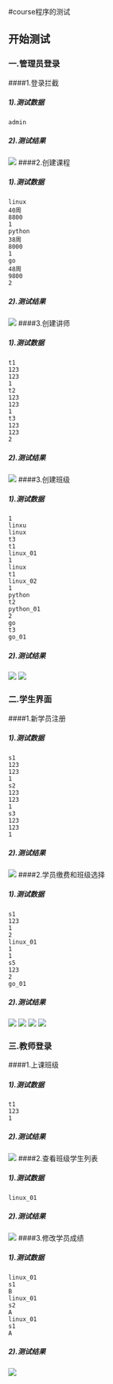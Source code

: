 #course程序的测试

## 开始测试

### 一.管理员登录
####1.登录拦截

##### 	1).测试数据

```
admin
```


##### 	2).测试结果

![](test\test1.png)
####2.创建课程

##### 	1).测试数据

```
linux
40周 
8800
1
python
38周
8000
1
go
48周
9800
2
```


##### 	2).测试结果

![](test\test2.png)
####3.创建讲师

##### 	1).测试数据

```
t1
123
123
1
t2
123
123
1
t3
123
123
2
```


##### 	2).测试结果

![](test\test3.png)
####3.创建班级

##### 	1).测试数据

```
1
linxu
linux
t3
t1
linux_01
1
linux
t1
linux_02
1
python
t2
python_01
2
go
t3
go_01
```


##### 	2).测试结果

![](test\test4.png)
![](test\test5.png)
### 二.学生界面
####1.新学员注册

##### 	1).测试数据

```
s1
123
123
1
s2
123
123
1
s3
123
123
1
```


##### 	2).测试结果

![](test\test6.png)
####2.学员缴费和班级选择

##### 	1).测试数据

```
s1
123
1
2
linux_01
1
1
s5
123
2
go_01
```


##### 	2).测试结果

![](test\test7.png)
![](test\test8.png)
![](test\test9.png)
![](test\test10.png)
### 三.教师登录
####1.上课班级

##### 	1).测试数据

```
t1
123
1

```


##### 	2).测试结果

![](test\test11.png)
####2.查看班级学生列表

##### 	1).测试数据

```
linux_01

```


##### 	2).测试结果

![](test\test12.png)
####3.修改学员成绩

##### 	1).测试数据

```
linux_01
s1
B
linux_01
s2
A
linux_01
s1
A

```


##### 	2).测试结果

![](test\test13.png)